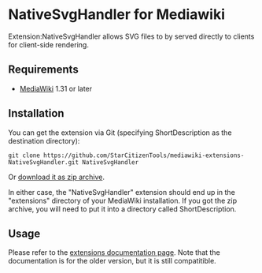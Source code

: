 # NativeSvgHandler for Mediawiki
Extension:NativeSvgHandler allows SVG files to by served directly to clients for client-side rendering.

## Requirements
* [MediaWiki](https://www.mediawiki.org) 1.31 or later

## Installation
You can get the extension via Git (specifying ShortDescription as the destination directory):

    git clone https://github.com/StarCitizenTools/mediawiki-extensions-NativeSvgHandler.git NativeSvgHandler

Or [download it as zip archive](https://github.com/StarCitizenTools/mediawiki-extensions-NativeSvgHandler/archive/master.zip).

In either case, the "NativeSvgHandler" extension should end up in the "extensions" directory 
of your MediaWiki installation. If you got the zip archive, you will need to put it 
into a directory called ShortDescription.

## Usage
Please refer to the [extensions documentation page](https://www.mediawiki.org/wiki/Extension:NativeSvgHandler). Note that the documentation is for the older version, but it is still compatitible.
